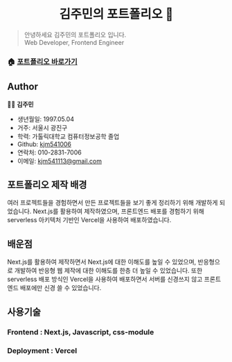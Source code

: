<h1 align="center">김주민의 포트폴리오 👋</h1>
<p>
</p>

> 안녕하세요 김주민의 포트폴리오 입니다.  
> Web Developer, Frontend Engineer

### 🏠 [포트폴리오 바로가기](jumin-portfolio.vercel.app)

## Author

🧑‍💻 **김주민**

- 생년월일: 1997.05.04
- 거주: 서울시 광진구
- 학력: 가톨릭대학교 컴퓨터정보공학 졸업
- Github: [kjm541006](https://github.com/kjm541006)
- 연락처: 010-2831-7006
- 이메일: kjm541113@gmail.com

## 포트폴리오 제작 배경

여러 프로젝트들을 경험하면서 만든 프로젝트들을 보기 좋게 정리하기 위해 개발하게 되었습니다. Next.js를 활용하여 제작하였으며, 프론트엔드 배포를 경험하기 위해 serverless 아키텍처 기반인 Vercel을 사용하여 배포하였습니다.

## 배운점

Next.js를 활용하여 제작하면서 Next.js에 대한 이해도를 높일 수 있었으며, 반응형으로 개발하여 반응형 웹 제작에 대한 이해도를 한층 더 높일 수 있었습니다. 또한 serverless 배포 방식인 Vercel을 사용하여 배포하면서 서버를 신경쓰지 않고 프론트엔드 배포에만 신경 쓸 수 있었습니다.

## 사용기술

### Frontend : Next.js, Javascript, css-module

### Deployment : Vercel
